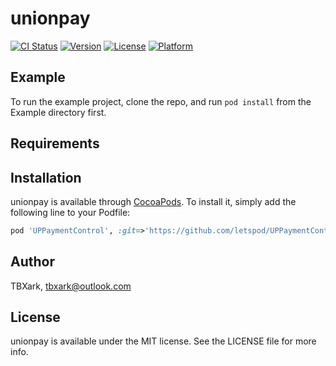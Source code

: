# unionpay

[![CI Status](https://img.shields.io/travis/TBXark/unionpay.svg?style=flat)](https://travis-ci.org/TBXark/unionpay)
[![Version](https://img.shields.io/cocoapods/v/unionpay.svg?style=flat)](https://cocoapods.org/pods/unionpay)
[![License](https://img.shields.io/cocoapods/l/unionpay.svg?style=flat)](https://cocoapods.org/pods/unionpay)
[![Platform](https://img.shields.io/cocoapods/p/unionpay.svg?style=flat)](https://cocoapods.org/pods/unionpay)

## Example

To run the example project, clone the repo, and run `pod install` from the Example directory first.

## Requirements

## Installation

unionpay is available through [CocoaPods](https://cocoapods.org). To install
it, simply add the following line to your Podfile:

```ruby
pod 'UPPaymentControl', :git=>'https://github.com/letspod/UPPaymentControl.git'
```

## Author

TBXark, tbxark@outlook.com

## License

unionpay is available under the MIT license. See the LICENSE file for more info.

